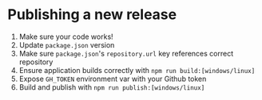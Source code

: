 # Publishing a new release

1. Make sure your code works!
2. Update `package.json` version
3. Make sure `package.json`'s `repository.url` key references correct repository
4. Ensure application builds correctly with `npm run build:[windows/linux]`
5. Expose `GH_TOKEN` environment var with your Github token
6. Build and publish with `npm run publish:[windows/linux]`